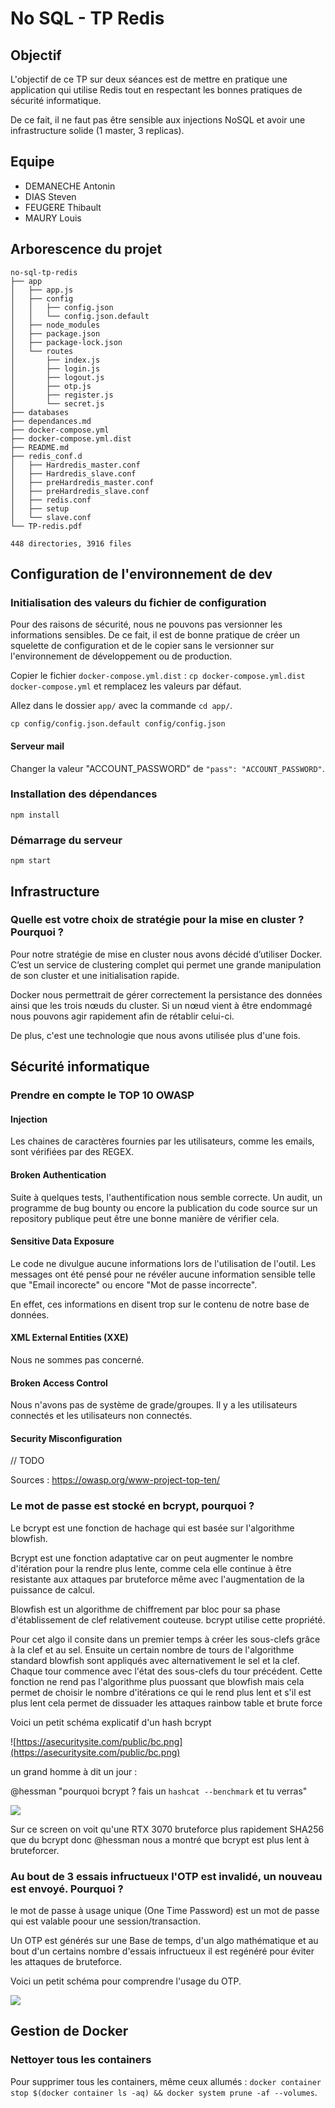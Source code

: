# No SQL - TP Redis

## Objectif

L'objectif de ce TP sur deux séances est de mettre en pratique une application qui utilise Redis tout en respectant les bonnes pratiques de sécurité informatique.

De ce fait, il ne faut pas être sensible aux injections NoSQL et avoir une infrastructure solide (1 master, 3 replicas).

## Equipe

- DEMANECHE Antonin
- DIAS Steven
- FEUGERE Thibault
- MAURY Louis

## Arborescence du projet

```
no-sql-tp-redis
├── app
│   ├── app.js
│   ├── config
│   │   ├── config.json
│   │   └── config.json.default
│   ├── node_modules
│   ├── package.json
│   ├── package-lock.json
│   └── routes
│       ├── index.js
│       ├── login.js
│       ├── logout.js
│       ├── otp.js
│       ├── register.js
│       └── secret.js
├── databases
├── dependances.md
├── docker-compose.yml
├── docker-compose.yml.dist
├── README.md
├── redis_conf.d
│   ├── Hardredis_master.conf
│   ├── Hardredis_slave.conf
│   ├── preHardredis_master.conf
│   ├── preHardredis_slave.conf
│   ├── redis.conf
│   ├── setup
│   └── slave.conf
└── TP-redis.pdf

448 directories, 3916 files
```

## Configuration de l'environnement de dev

### Initialisation des valeurs du fichier de configuration

Pour des raisons de sécurité, nous ne pouvons pas versionner les informations sensibles. De ce fait, il est de bonne pratique de créer un squelette de configuration et de le copier sans le versionner sur l'environnement de développement ou de production.

Copier le fichier `docker-compose.yml.dist` : `cp docker-compose.yml.dist docker-compose.yml` et remplacez les valeurs par défaut.

Allez dans le dossier `app/` avec la commande `cd app/`.

`cp config/config.json.default config/config.json`

#### Serveur mail

Changer la valeur "ACCOUNT_PASSWORD" de `"pass": "ACCOUNT_PASSWORD"`.

### Installation des dépendances

`npm install`

### Démarrage du serveur

`npm start`

## Infrastructure

### Quelle est votre choix de stratégie pour la mise en cluster ? Pourquoi ?

Pour notre stratégie de mise en cluster nous avons décidé d’utiliser Docker. C’est un service de clustering complet qui permet une grande manipulation de son cluster et une initialisation rapide.

Docker nous permettrait de gérer correctement la persistance des données ainsi que les trois nœuds du cluster. Si un nœud vient à être endommagé nous pouvons agir rapidement afin de rétablir celui-ci.

De plus, c'est une technologie que nous avons utilisée plus d'une fois.

## Sécurité informatique 

### Prendre en compte le TOP 10 OWASP

#### Injection

Les chaines de caractères fournies par les utilisateurs, comme les emails, sont vérifiées par des REGEX.

#### Broken Authentication

Suite à quelques tests, l'authentification nous semble correcte. Un audit, un programme de bug bounty ou encore la publication du code source sur un repository publique peut être une bonne manière de vérifier cela.

#### Sensitive Data Exposure

Le code ne divulgue aucune informations lors de l'utilisation de l'outil. Les messages ont été pensé pour ne révéler aucune information sensible telle que "Email incorecte" ou encore "Mot de passe incorrecte". 

En effet, ces informations en disent trop sur le contenu de notre base de données.

#### XML External Entities (XXE)

Nous ne sommes pas concerné.

#### Broken Access Control

Nous n'avons pas de système de grade/groupes. Il y a les utilisateurs connectés et les utilisateurs non connectés.

#### Security Misconfiguration

// TODO

Sources : https://owasp.org/www-project-top-ten/

### Le mot de passe est stocké en bcrypt, pourquoi ?

Le bcrypt est une fonction de hachage qui est basée sur l'algorithme blowfish. 


Bcrypt est une fonction adaptative car on peut augmenter le nombre d'itération pour la rendre plus lente, comme cela elle continue à être resistante aux attaques par bruteforce même avec l'augmentation de la puissance de calcul.

Blowfish est un algorithme de chiffrement par bloc pour sa phase d'établissement de clef relativement couteuse. bcrypt utilise cette propriété.


Pour cet algo il consite dans un premier temps à créer les sous-clefs grâce à la clef et au sel. Ensuite un certain nombre de tours de l'algorithme standard blowfish sont appliqués avec alternativement le sel et la clef. Chaque tour commence avec l'état des sous-clefs du tour précédent. Cette fonction ne rend pas l'algorithme plus puossant que blowfish mais cela permet de choisir le nombre d'itérations ce qui le rend plus lent et s'il est plus lent cela permet de dissuader les attaques rainbow table et brute force

Voici un petit schéma explicatif d'un hash bcrypt 

![https://asecuritysite.com/public/bc.png](https://asecuritysite.com/public/bc.png)

un grand homme à dit un jour : 

@hessman "pourquoi bcrypt ? fais un `hashcat --benchmark` et tu verras"

![](https://media.discordapp.net/attachments/494091005872832523/821039297397522442/unknown.png?width=461&height=575)

Sur ce screen on voit qu'une RTX 3070 bruteforce plus rapidement SHA256 que du bcrypt donc @hessman nous a montré que bcrypt est plus lent à bruteforcer. 


### Au bout de 3 essais infructueux l'OTP est invalidé, un nouveau est envoyé. Pourquoi ?

le mot de passe à usage unique (One Time Password) est un mot de passe qui est valable poour une session/transaction.


Un OTP est générés sur une Base de temps, d'un algo mathématique et au bout d'un certains nombre d'essais infructueux il est regénéré pour éviter les attaques de bruteforce.

Voici un petit schéma pour comprendre l'usage du OTP.


![](https://image.codeforgeek.com/wp-content/uploads/2016/12/laravelmobilenumber.png)

## Gestion de Docker

### Nettoyer tous les containers

Pour supprimer tous les containers, même ceux allumés : `docker container stop $(docker container ls -aq) && docker system prune -af --volumes`.

